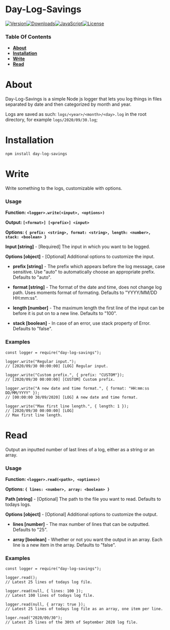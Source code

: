 # Day-Log-Savings
[![Version][version-image]][github-url][![Downloads][downloads-image]][npm-url][![JavaScript][javascript-image]][github-url][![License][license-image]][license-url]

### Table Of Contents
- [**About**](#about)
- [**Installation**](#installation)
- [**Write**](#write)
- [**Read**](#read)

# About

Day-Log-Savings is a simple Node js logger that lets you log things in files separated by date and then categorized by month and year.

Logs are saved as such: `logs/<year>/<month>/<day>.log` in the root directory, for example `logs/2020/09/30.log`;

# Installation

`npm install day-log-savings`

# Write

Write something to the logs, customizable with options.

### Usage

**Function: `<logger>.write(<input>, <options>)`**

**Output: `[<format>] [<prefix>] <input>`**

**Options: `{ prefix: <string>, format: <string>, length: <number>, stack: <boolean> }`**

**Input [string]** - [Required] The input in which you want to be logged.

**Options [object]** - [Optional] Additional options to customize the input.

- **prefix [string]** - The prefix which appears before the log message, case sensitive. Use "auto" to automatically choose an appropriate prefix. Defaults to "auto".

- **format [string]** - The format of the date and time, does not change log path. Uses moments format of formating. Defaults to "YYYY/MM/DD HH:mm:ss".

- **length [number]** - The maximum length the first line of the input can be before it is put on to a new line. Defaults to "100".

- **stack [boolean]** - In case of an error, use stack property of Error. Defaults to "false".

### Examples

```
const logger = require("day-log-savings");

logger.write("Regular input.");
// [2020/09/30 00:00:00] [LOG] Regular input.

logger.write("Custom prefix.", { prefix: "CUSTOM"});
// [2020/09/30 00:00:00] [CUSTOM] Custom prefix.

logger.write("A new date and time format.", { format: "HH:mm:ss DD/MM/YYYY" });
// [00:00:00 30/09/2020] [LOG] A new date and time format.

logger.write("Max first line length.", { length: 1 });
// [2020/09/30 00:00:00] [LOG]
// Max first line length.
```

# Read

Output an inputted number of last lines of a log, either as a string or an array.

### Usage

**Function: `<logger>.read(<path>, <options>)`**

**Options: `{ lines: <number>, array: <boolean> }`**

**Path [string]** - [Optional] The path to the file you want to read. Defaults to todays logs.

**Options [object]** - [Optional] Additional options to customize the output.

- **lines [number]** - The max number of lines that can be outputted. Defaults to "25".

- **array [boolean]** - Whether or not you want the output in an array. Each line is a new item in the array. Defaults to "false".

### Examples

```
const logger = require("day-log-savings");

logger.read();
// Latest 25 lines of todays log file.

logger.read(null, { lines: 100 });
// Latest 100 lines of todays log file.

logger.read(null, { array: true });
// Latest 25 lines of todays log file as an array, one item per line.

loger.read("2020/09/30");
// Latest 25 lines of the 30th of September 2020 log file.
```

[version-image]: https://img.shields.io/github/package-json/v/ApteryxXYZ/day-log-savings?logo=github
[downloads-image]: https://img.shields.io/npm/dt/day-log-savings?logo=npm
[javascript-image]: https://img.shields.io/github/languages/top/ApteryxXYZ/Day-Log-Savings?logo=github
[license-image]: https://img.shields.io/npm/l/day-log-savings?logo=github

[npm-url]: https://npmjs.com/package/day-log-savings
[license-url]: https://github.com/ApteryxXYZ/Day-Log-Savings/blob/master/LICENSE
[github-url]: https://github.com/ApteryxXYZ/Day-Log-Savings/